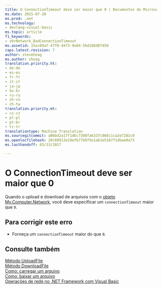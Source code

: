```yaml
---
title: O ConnectionTimeout deve ser maior que 0 | Documentos do Microsoft
ms.date: 2015-07-20
ms.prod: .net
ms.technology:
- devlang-visual-basic
ms.topic: article
f1_keywords:
- vbrNetwork_BadConnectionTimeout
ms.assetid: 15ac09a7-47f0-44f3-9e84-5bd10bd07450
caps.latest.revision: 7
author: stevehoag
ms.author: shoag
translation.priority.ht:
- de-de
- es-es
- fr-fr
- it-it
- ja-jp
- ko-kr
- ru-ru
- zh-cn
- zh-tw
translation.priority.mt:
- cs-cz
- pl-pl
- pt-br
- tr-tr
translationtype: Machine Translation
ms.sourcegitcommit: a06bd2a17f1d6c7308fa6337c866c1ca2e7281c0
ms.openlocfilehash: 20c60913e19efb77b075e1a61e5167f1dbae0a73
ms.lasthandoff: 03/13/2017

---
```

# <a name="the-connectiontimeout-must-be-greater-than-0"></a>O ConnectionTimeout deve ser maior que 0
Quando o upload e download de arquivos com o [objeto My.Computer.Network](../../visual-basic/language-reference/objects/my-computer-network-object.md), você deve especificar um `connectionTimeout` maior que `0`.  
  
## <a name="to-correct-this-error"></a>Para corrigir este erro  
  
-   Forneça um `connectionTimeout` maior do que `0`.  
  
## <a name="see-also"></a>Consulte também  
 [Método UploadFile](http://msdn.microsoft.com/en-us/5505ea3e-3dbd-460b-9f8f-62c84c0a4de6)   
 [Método DownloadFile](http://msdn.microsoft.com/en-us/aeb7ed8f-1ac9-4242-ae57-9f35914eb329)   
 [Como: carregar um arquivo](../../visual-basic/developing-apps/programming/computer-resources/how-to-upload-a-file.md)   
 [Como: baixar um arquivo](../../visual-basic/developing-apps/programming/computer-resources/how-to-download-a-file.md)   
 [Operações de rede no .NET Framework com Visual Basic](http://msdn.microsoft.com/en-us/c5379021-44ef-4d6a-acf5-e951fdcab6b2)
